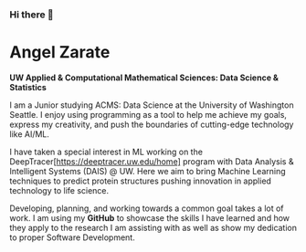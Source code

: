 ### Hi there 👋
# Angel Zarate

**UW Applied & Computational Mathematical Sciences: Data Science & Statistics**

I am a Junior studying ACMS: Data Science at the University of Washington Seattle. I enjoy using programming as a tool
to help me achieve my goals, express my creativity, and push the boundaries of cutting-edge technology like AI/ML.

I have taken a special interest in ML working on the DeepTracer[https://deeptracer.uw.edu/home] program with Data Analysis & Intelligent Systems (DAIS) @ UW.
Here we aim to bring Machine Learning techniques to predict protein structures pushing innovation in applied technology to 
life science.

Developing, planning, and working towards a common goal takes a lot of work. I am using my **GitHub** to showcase the skills I have
learned and how they apply to the research I am assisting with as well as show my dedication to proper Software Development.

<!--
**ZaratexD/ZaratexD** is a ✨ _special_ ✨ repository because its `README.md` (this file) appears on your GitHub profile.

Here are some ideas to get you started:

- 🔭 I’m currently working on ...
- 🌱 I’m currently learning ...
- 👯 I’m looking to collaborate on ...
- 🤔 I’m looking for help with ...
- 💬 Ask me about ...
- 📫 How to reach me: ...
- 😄 Pronouns: ...
- ⚡ Fun fact: ...
-->
